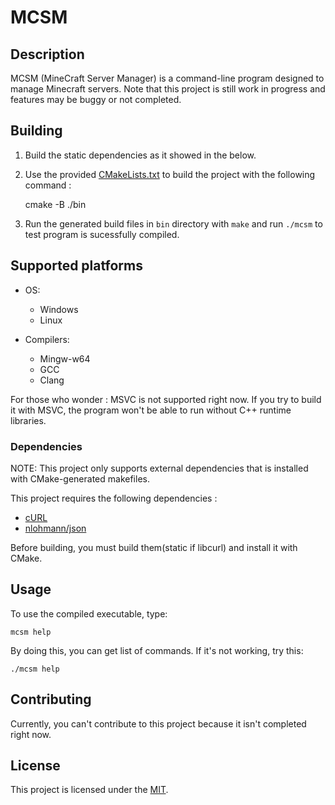 # MCSM

## Description

MCSM (MineCraft Server Manager) is a command-line program designed to manage Minecraft servers. Note that this project is still work in progress and features may be buggy or not completed.

## Building

1. Build the static dependencies as it showed in the below.

2. Use the provided [CMakeLists.txt](CMakeLists.txt) to build the project with the following command :

    cmake -B ./bin

3. Run the generated build files in `bin` directory with `make` and run `./mcsm` to test program is sucessfully compiled.

## Supported platforms

* OS:
  * Windows
  * Linux

* Compilers:
  * Mingw-w64
  * GCC
  * Clang

For those who wonder : MSVC is not supported right now. If you try to build it with MSVC, the program won't be able to run without C++ runtime libraries.

### Dependencies

NOTE: This project only supports external dependencies that is installed with CMake-generated makefiles.

This project requires the following dependencies :

* [cURL](https://github.com/curl/curl)
* [nlohmann/json](https://github.com/nlohmann/json)

Before building, you must build them(static if libcurl) and install it with CMake.

## Usage

To use the compiled executable, type:

    mcsm help

By doing this, you can get list of commands. If it's not working, try this:

    ./mcsm help

## Contributing

Currently, you can't contribute to this project because it isn't completed right now.

## License

This project is licensed under the [MIT](LICENSE).
